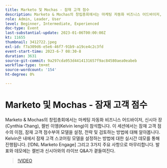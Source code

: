 ```yaml
---
title: Marketo 및 Mochas - 잠재 고객 점수
description: Marketo & Mochas의 창립총회에서는 마케팅 자동화 비즈니스 어드바이저, 신시아 장(Cynthia Chang), 켈빈 이엥(Kelvin Ieng)이 참석합니다. 이 세션에서는 잠재 고객 점수의 이점, 잠재 고객 점수부여 모델을 설정, 전략 및 검토하는 방법에 대해 알아봅니다. Kelvin은 내에서 잠재 고객 스코어링 모델을 설정하는 방법에 대한 실시간 데모를 통해 진행됩니다. [!DNL Marketo Engage] 그리고 3가지 주요 사항으로 마무리합니다. 발표와 데모에는 켈빈과 신시아와의 라이브 Q&A가 곁들여진다.
role: Admin, Leader, User
level: Beginner, Intermediate, Experienced
doc-type: Event
last-substantial-update: 2023-01-06T00:00:00Z
kt: 11655
thumbnail: 3412722.jpeg
exl-id: f7a309d6-e5e6-46f7-91b9-a19ce4c2c3fd
event-start-time: 2023-6-7 08:30-8
duration: 3631
source-git-commit: 9a297cda953d4414131657f9ac84580aea0eabeb
workflow-type: tm+mt
source-wordcount: '154'
ht-degree: 0%

---
```


# Marketo 및 Mochas - 잠재 고객 점수

Marketo &amp; Mochas의 창립총회에서는 마케팅 자동화 비즈니스 어드바이저, 신시아 장(Cynthia Chang), 켈빈 이엥(Kelvin Ieng)이 참석합니다. 이 세션에서는 잠재 고객 점수의 이점, 잠재 고객 점수부여 모델을 설정, 전략 및 검토하는 방법에 대해 알아봅니다. Kelvin은 내에서 잠재 고객 스코어링 모델을 설정하는 방법에 대한 실시간 데모를 통해 진행됩니다. [!DNL Marketo Engage] 그리고 3가지 주요 사항으로 마무리합니다. 발표와 데모에는 켈빈과 신시아와의 라이브 Q&amp;A가 곁들여진다.

>[!VIDEO](https://video.tv.adobe.com/v/3412722/?quality=12&learn=on)

